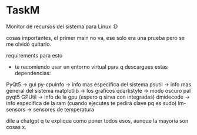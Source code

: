 # TaskM
Monitor de recursos del sistema para Linux :D


cosas importantes, el primer main no va, ese solo era una prueba pero se me olvidó quitarlo.

requirements para esto
- te recomiendo usar un entorno virtual para q descargues estas dependencias:

PyQt5 -> gui
py-cpuinfo -> info mas especifica del sistema
psutil -> info mas general del sistema
matplotlib -> los graficos
qdarkstyle -> modo oscuro pal pyqt5
GPUtil -> info de la gpu (espero q sirva con integradas)
dmidecode -> info especifica de la ram (cuando ejecutes te pedirá clave pq es sudo)
lm-sensors -> sensores de temperatura

dile a chatgpt q te explique como poner todos esos, aunque la mayoria son cosas x.